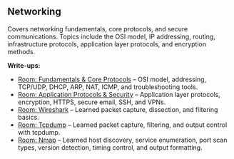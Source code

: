 ## Networking
Covers networking fundamentals, core protocols, and secure communications. Topics include the OSI model, IP addressing, routing, infrastructure protocols, application layer protocols, and encryption methods.

**Write-ups:**
- [Room: Fundamentals & Core Protocols](Fundamentals_Protocols.md) – OSI model, addressing, TCP/UDP, DHCP, ARP, NAT, ICMP, and troubleshooting tools.
- [Room: Application Protocols & Security](Application_Security.md) – Application layer protocols, encryption, HTTPS, secure email, SSH, and VPNs.
- [Room: Wireshark](Wireshark.md) – Learned packet capture, dissection, and filtering basics.
- [Room: Tcpdump](Tcpdump.md) – Learned packet capture, filtering, and output control with tcpdump.
- [Room: Nmap](Nmap.md) – Learned host discovery, service enumeration, port scan types, version detection, timing control, and output formatting.
